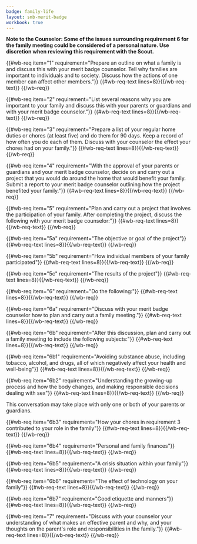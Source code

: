```yaml
---
badge: family-life
layout: smb-merit-badge
workbook: true
---
```



**Note to the Counselor: Some of the issues surrounding requirement 6 for the family meeting could be considered of a personal nature. Use discretion when reviewing this requirement with the Scout.**

{{#wb-req item="1" requirement="Prepare an outline on what a family is and discuss this with your merit badge counselor. Tell why families are important to individuals and to society. Discuss how the actions of one member can affect other members."}}
{{#wb-req-text lines=8}}{{/wb-req-text}}
{{/wb-req}}

{{#wb-req item="2" requirement="List several reasons why you are important to your family and discuss this with your parents or guardians and with your merit badge counselor."}}
{{#wb-req-text lines=8}}{{/wb-req-text}}
{{/wb-req}}

{{#wb-req item="3" requirement="Prepare a list of your regular home duties or chores (at least five) and do them for 90 days. Keep a record of how often you do each of them. Discuss with your counselor the effect your chores had on your family."}}
{{#wb-req-text lines=8}}{{/wb-req-text}}
{{/wb-req}}

{{#wb-req item="4" requirement="With the approval of your parents or guardians and your merit badge counselor, decide on and carry out a project that you would do around the home that would benefit your family. Submit a report to your merit badge counselor outlining how the project benefited your family."}}
{{#wb-req-text lines=8}}{{/wb-req-text}}
{{/wb-req}}

{{#wb-req item="5" requirement="Plan and carry out a project that involves the participation of your family. After completing the project, discuss the following with your merit badge counselor:"}}
{{#wb-req-text lines=8}}{{/wb-req-text}}
{{/wb-req}}

{{#wb-req item="5a" requirement="The objective or goal of the project"}}
{{#wb-req-text lines=8}}{{/wb-req-text}}
{{/wb-req}}

{{#wb-req item="5b" requirement="How individual members of your family participated"}}
{{#wb-req-text lines=8}}{{/wb-req-text}}
{{/wb-req}}

{{#wb-req item="5c" requirement="The results of the project"}}
{{#wb-req-text lines=8}}{{/wb-req-text}}
{{/wb-req}}

{{#wb-req item="6" requirement="Do the following:"}}
{{#wb-req-text lines=8}}{{/wb-req-text}}
{{/wb-req}}

{{#wb-req item="6a" requirement="Discuss with your merit badge counselor how to plan and carry out a family meeting."}}
{{#wb-req-text lines=8}}{{/wb-req-text}}
{{/wb-req}}

{{#wb-req item="6b" requirement="After this discussion, plan and carry out a family meeting to include the following subjects:"}}
{{#wb-req-text lines=8}}{{/wb-req-text}}
{{/wb-req}}

{{#wb-req item="6b1" requirement="Avoiding substance abuse, including tobacco, alcohol, and drugs, all of which negatively affect your health and well-being"}}
{{#wb-req-text lines=8}}{{/wb-req-text}}
{{/wb-req}}

{{#wb-req item="6b2" requirement="Understanding the growing-up process and how the body changes, and making responsible decisions dealing with sex"}}
{{#wb-req-text lines=8}}{{/wb-req-text}}
{{/wb-req}}

This conversation may take place with only one or both of your parents or guardians.

{{#wb-req item="6b3" requirement="How your chores in requirement 3 contributed to your role in the family"}}
{{#wb-req-text lines=8}}{{/wb-req-text}}
{{/wb-req}}

{{#wb-req item="6b4" requirement="Personal and family finances"}}
{{#wb-req-text lines=8}}{{/wb-req-text}}
{{/wb-req}}

{{#wb-req item="6b5" requirement="A crisis situation within your family"}}
{{#wb-req-text lines=8}}{{/wb-req-text}}
{{/wb-req}}

{{#wb-req item="6b6" requirement="The effect of technology on your family"}}
{{#wb-req-text lines=8}}{{/wb-req-text}}
{{/wb-req}}

{{#wb-req item="6b7" requirement="Good etiquette and manners"}}
{{#wb-req-text lines=8}}{{/wb-req-text}}
{{/wb-req}}

{{#wb-req item="7" requirement="Discuss with your counselor your understanding of what makes an effective parent and why, and your thoughts on the parent's role and responsibilities in the family."}}
{{#wb-req-text lines=8}}{{/wb-req-text}}
{{/wb-req}}
